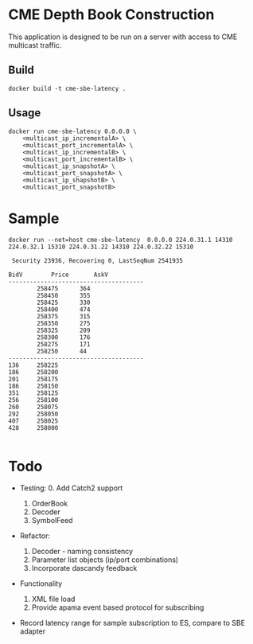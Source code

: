 # CME Depth Book Construction

This application is designed to be run on a server with access to CME multicast
traffic.

## Build
```
docker build -t cme-sbe-latency .
```

## Usage

```
docker run cme-sbe-latency 0.0.0.0 \
	<multicast_ip_incrementalA> \
	<multicast_port_incrementalA> \
	<multicast_ip_incrementalB> \
	<multicast_port_incrementalB> \
	<multicast_ip_snapshotA> \
	<multicast_port_snapshotA> \
	<multicast_ip_shapshotB> \
	<multicast_port_snapshotB> 
```
# Sample

```
docker run --net=host cme-sbe-latency  0.0.0.0 224.0.31.1 14310 224.0.32.1 15310 224.0.31.22 14310 224.0.32.22 15310 

 Security 23936, Recovering 0, LastSeqNum 2541935

BidV		Price		AskV
--------------------------------------
		258475		364
		258450		355
		258425		330
		258400		474
		258375		315
		258350		275
		258325		209
		258300		176
		258275		171
		258250		44
--------------------------------------
136		258225
186		258200
201		258175
186		258150
351		258125
256		258100
260		258075
292		258050
407		258025
428		258000


```
# Todo

* Testing:
    0. Add Catch2 support
    1. OrderBook
    2. Decoder
    3. SymbolFeed
    
* Refactor:
    1. Decoder - naming consistency
    2. Parameter list objects (ip/port combinations)
    3. Incorporate dascandy feedback
    

* Functionality
    1. XML file load
    2. Provide apama event based protocol for subscribing 
   
* Record latency range for sample subscription to ES, compare to SBE adapter
